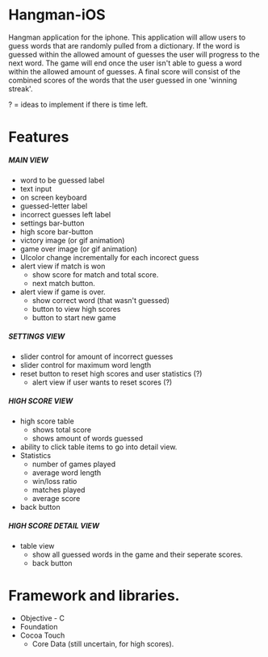 Hangman-iOS
===========

Hangman application for the iphone.
This application will allow users to guess words that are randomly pulled from a dictionary. 
If the word is guessed within the allowed amount of guesses the user will progress to the next word.
The game will end once the user isn't able to guess a word within the allowed amount of guesses.
A final score will consist of the combined scores of the words that the user guessed in one 'winning streak'.


? = ideas to implement if there is time left.

Features
===========

##### MAIN VIEW
- word to be guessed label
- text input
- on screen keyboard
- guessed-letter label
- incorrect guesses left label
- settings bar-button
- high score bar-button
- victory image (or gif animation)
- game over image (or gif animation)
- UIcolor change incrementally for each incorect guess 
- alert view if match is won
    - show score for match and total score.
    - next match button.
- alert view if game is over.
    - show correct word (that wasn't guessed)
    - button to view high scores
    - button to start new game

##### SETTINGS VIEW
- slider control for amount of incorrect guesses
- slider control for maximum word length
- reset button to reset high scores and user statistics (?)
    - alert view if user wants to reset scores  (?)

##### HIGH SCORE VIEW
- high score table
    - shows total score
    - shows amount of words guessed
- ability to click table items to go into detail view.
- Statistics
    - number of games played
    - average word length
    - win/loss ratio
    - matches played
    - average score
- back button

##### HIGH SCORE DETAIL VIEW
- table view
    - show all guessed words in the game and their seperate scores.
    - back button


Framework and libraries.
===========
- Objective - C
- Foundation
- Cocoa Touch
    - Core Data (still uncertain, for high scores).
